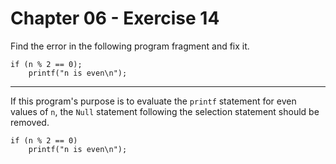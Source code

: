 # Chapter 06 - Exercise 14

Find the error in the following program fragment and fix it.

```
if (n % 2 == 0);
    printf("n is even\n");
```

---

If this program's purpose is to evaluate the `printf` statement for even values of `n`, the `Null` statement following the selection statement should be removed.  

```
if (n % 2 == 0)
    printf("n is even\n");
```
